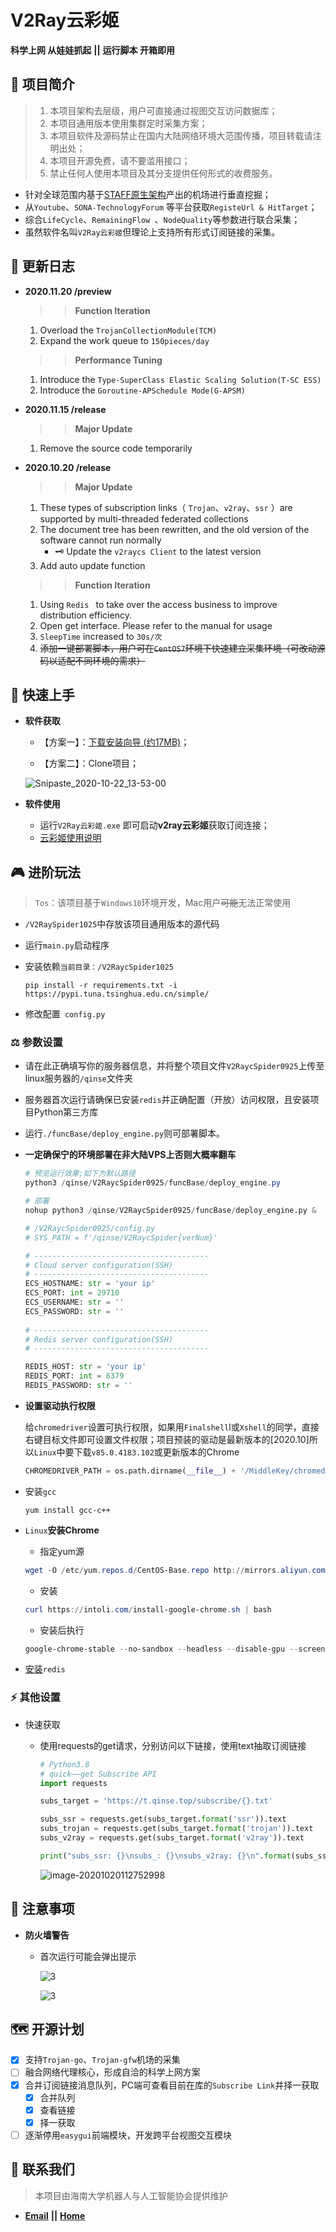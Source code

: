 # V2Ray云彩姬

**科学上网 从娃娃抓起** **||** **运行脚本 开箱即用**

## :carousel_horse: 项目简介

> 1. 本项目架构去层级，用户可直接通过视图交互访问数据库；
> 2. 本项目通用版本使用集群定时采集方案；
> 3. 本项目软件及源码禁止在国内大陆网络环境大范围传播，项目转载请注明出处；
> 4. 本项目开源免费，请不要滥用接口；
> 5. 禁止任何人使用本项目及其分支提供任何形式的收费服务。

- 针对全球范围内基于[STAFF原生架构](https://github.com/Anankke/SSPanel-Uim)产出的机场进行垂直挖掘；
- 从`Youtube`、`SONA-TechnologyForum` 等平台获取`RegisteUrl & HitTarget`；
- 综合`LifeCycle`、`RemainingFlow `、`NodeQuality`等参数进行联合采集；
- 虽然软件名叫`V2Ray云彩姬`但理论上支持所有形式订阅链接的采集。

## :loudspeaker: 更新日志

- **2020.11.20 /preview**

  > > **Function Iteration**

  1. Overload the `TrojanCollectionModule(TCM)`
  2. Expand the work queue to `150pieces/day`

  > > **Performance Tuning**

  1. Introduce the  `Type-SuperClass Elastic Scaling Solution(T-SC ESS)`
  2. Introduce the `Goroutine-APSchedule Mode(G-APSM)`

- **2020.11.15 /release**

  > > **Major Update**

  1. Remove the source code temporarily 

- **2020.10.20 /release** 

  > > **Major Update**

  1. These types of subscription links（ `Trojan`、`v2ray`、`ssr` ）are supported by multi-threaded federated collections
  2. The document tree has been rewritten, and the old version of the software cannot run normally
     -  :old_key: Update the `v2raycs Client` to the latest version
  3. Add auto update function

  > > **Function Iteration** 

  1. Using `Redis ` to take over the access business to improve distribution efficiency.
  2. Open get interface. Please refer to the manual for usage
  3. `SleepTime` increased to `30s/次`
  4. ~~添加一键部署脚本，用户可在`CentOS7`环境下快速建立采集环境（可改动源码以适配不同环境的需求）~~

## :eagle: 快速上手

- **软件获取**

  - 【方案一】：[下载安装向导 (约17MB)](https://t.qinse.top/subscribe/installer.zip)；

  - 【方案二】：Clone项目；

  ![Snipaste_2020-10-22_13-53-00](https://i.loli.net/2020/10/22/s9vC6RI7FtVJahe.png)

- **软件使用**

  - 运行`V2Ray云彩姬.exe` 即可启动**v2ray云彩姬**获取订阅连接；
  - [云彩姬使用说明](https://github.com/QIN2DIM/V2RayCloudSpider/blob/master/V2Ray云彩姬使用说明.md)


## :video_game: 进阶玩法

> `Tos`：该项目基于`Windows10`环境开发，Mac用户~~可能~~无法正常使用

- `/V2RaySpider1025`中存放该项目通用版本的源代码

- 运行`main.py`启动程序

- 安装依赖`当前目录：/V2RaycSpider1025`

  ```
  pip install -r requirements.txt -i https://pypi.tuna.tsinghua.edu.cn/simple/
  ```

- 修改配置` config.py`

### :balance_scale: 参数设置

- 请在此正确填写你的服务器信息，并将整个项目文件`V2RaycSpider0925`上传至linux服务器的`/qinse`文件夹

- 服务器首次运行请确保已安装`redis`并正确配置（开放）访问权限，且安装项目Python第三方库

- 运行`./funcBase/deploy_engine.py`则可部署脚本。

- **一定确保宁的环境部署在非大陆VPS上否则大概率翻车**

  ```powershell
  # 预览运行效果;如下为默认路径
  python3 /qinse/V2RaycSpider0925/funcBase/deploy_engine.py
  ```
  
  ```python
  # 部署
  nohup python3 /qinse/V2RaycSpider0925/funcBase/deploy_engine.py &
  ```
  
  ```python
  # /V2RaycSpider0925/config.py
  # SYS_PATH = f'/qinse/V2RaycSpider{verNum}'
  
  # ---------------------------------------
  # Cloud server configuration(SSH)
  # ---------------------------------------
  ECS_HOSTNAME: str = 'your ip'
  ECS_PORT: int = 29710
  ECS_USERNAME: str = ''
  ECS_PASSWORD: str = ''
      
  # ---------------------------------------
  # Redis server configuration(SSH)
  # ---------------------------------------
  
  REDIS_HOST: str = 'your ip'
  REDIS_PORT: int = 6379
  REDIS_PASSWORD: str = ''
  ```

- **设置驱动执行权限**

  给`chromedriver`设置可执行权限，如果用`Finalshell`l或`Xshell`的同学，直接右键目标文件即可设置文件权限；项目预装的驱动是最新版本的[2020.10]所以`Linux`中要下载`v85.0.4183.102`或更新版本的Chrome

  ```python
  CHROMEDRIVER_PATH = os.path.dirname(__file__) + '/MiddleKey/chromedriver'
  ```

- 安装`gcc`

  ```
  yum install gcc-c++
  ```

- `Linux`**安装Chrome**

  - 指定yum源

  ```powershell
  wget -O /etc/yum.repos.d/CentOS-Base.repo http://mirrors.aliyun.com/repo/Centos-7.repo
  ```

  - 安装

  ```powershell
  curl https://intoli.com/install-google-chrome.sh | bash
  ```

  - 安装后执行

  ```powershell
  google-chrome-stable --no-sandbox --headless --disable-gpu --screenshot https://www.baidu.com/
  ```

- [安装](https://shimo.im/docs/5bqnroJYDbU4rGqy/)`redis`

### :zap: 其他设置

- 快速获取

  - 使用requests的get请求，分别访问以下链接，使用text抽取订阅链接

    ```python
    # Python3.8
    # quick——get Subscribe API
    import requests
    
    subs_target = 'https://t.qinse.top/subscribe/{}.txt'
    
    subs_ssr = requests.get(subs_target.format('ssr')).text
    subs_trojan = requests.get(subs_target.format('trojan')).text
    subs_v2ray = requests.get(subs_target.format('v2ray')).text
    
    print("subs_ssr: {}\nsubs_: {}\nsubs_v2ray: {}\n".format(subs_ssr,subs_trojan,subs_v2ray))
    
    ```

    ![image-20201020112752998](https://i.loli.net/2020/10/20/XaJc4qA1ehPUM5V.png)

##  :small_red_triangle: 注意事项

- **防火墙警告**

  - 首次运行可能会弹出提示

    ![3](https://i.loli.net/2020/10/06/MhwiZfOz3VdDPU5.png)

    ![3](https://i.loli.net/2020/10/06/gmLksO3HCtyWu9r.png)

## :world_map: 开源计划

- [x] 支持`Trojan-go`、`Trojan-gfw`机场的采集
- [ ] 融合网络代理核心，形成自洽的科学上网方案
- [x] 合并订阅链接消息队列，PC端可查看目前在库的`Subscribe Link`并择一获取
  - [x] 合并队列
  - [x] 查看链接
  - [x] 择一获取
- [ ] 逐渐停用`easygui`前端模块，开发跨平台视图交互模块

## :email: 联系我们

> 本项目由海南大学机器人与人工智能协会提供维护

- [**Email**](mailto:RmAlkaid@outlook.com?subject=CampusDailyAutoSign-ISSUE) **||** [**Home**](https://a-rai.github.io/)

###  
